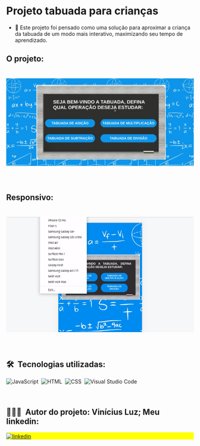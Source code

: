 
# Projeto tabuada para crianças

- 📘 Este projeto foi pensado como uma solução para aproximar a criança da tabuada de um modo mais interativo, maximizando seu tempo de aprendizado.

## O projeto: 

<h1 align="center">
    <img src="Peek 24-05-2022 18-34.gif" alt="redme">
</h1>

<br>

## Responsivo:

<h1 align="center">
    <img src="Peek 24-05-2022 18-36.gif" alt="redme">
</h1>

<br>

## 🛠 &nbsp;Tecnologias utilizadas:

![JavaScript](https://img.shields.io/badge/-JavaScript-05122A?style=flat&logo=javascript)&nbsp;
![HTML](https://img.shields.io/badge/-HTML-05122A?style=flat&logo=HTML5)&nbsp;
![CSS](https://img.shields.io/badge/-CSS-05122A?style=flat&logo=CSS3&logoColor=1572B6)&nbsp;
![Visual Studio Code](https://img.shields.io/badge/-Visual%20Studio%20Code-05122A?style=flat&logo=visual-studio-code&logoColor=007ACC)&nbsp;


<br>

## 👨🏽‍🦲 &nbsp;Autor do projeto: Vinícius Luz; Meu linkedin:

<p align="left" style="background:yellow">
<a href="https://www.linkedin.com/in/vin%C3%ADcius-luz-212885207/" target="_blank">
  <img align="center" src="https://img.shields.io/badge/-viniciusluz-05122A?style=flat&logo=linkedin" alt="linkedin"/>
</a>
</p>


